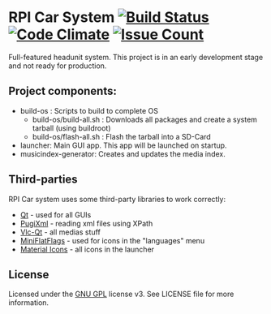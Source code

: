 RPI Car System [![Build Status](https://travis-ci.org/Tranqyll/rpi-car-system.svg?branch=master)](https://travis-ci.org/Tranqyll/rpi-car-system) [![Code Climate](https://codeclimate.com/github/Tranqyll/rpi-car-system/badges/gpa.svg)](https://codeclimate.com/github/Tranqyll/rpi-car-system) [![Issue Count](https://codeclimate.com/github/Tranqyll/rpi-car-system/badges/issue_count.svg)](https://codeclimate.com/github/Tranqyll/rpi-car-system)
==============

Full-featured headunit system. This project is in an early development stage and not ready for production.

Project components:
-------------------

- build-os : Scripts to build to complete OS
	- build-os/build-all.sh : Downloads all packages and create a system tarball (using buildroot)
	- build-os/flash-all.sh : Flash the tarball into a SD-Card
- launcher: Main GUI app. This app will be launched on startup.
- musicindex-generator: Creates and updates the media index.

Third-parties
-------------

RPI Car system uses some third-party libraries to work correctly:

* [Qt] - used for all GUIs
* [PugiXml] - reading xml files using XPath
* [Vlc-Qt] - all medias stuff
* [MiniFlatFlags] - used for icons in the "languages" menu
* [Material Icons] - all icons in the launcher

License
-------

Licensed under the [GNU GPL] license v3. See LICENSE file for more information.

[Qt]:http://www.qt.io/developers/
[PugiXml]:https://github.com/zeux/pugixml
[Vlc-Qt]:https://github.com/vlc-qt/vlc-qt
[MiniFlatFlags]:https://github.com/pixelstrolch/MiniFlatFlags
[Material Icons]:https://www.google.com/design/icons/
[GNU GPL]:http://www.gnu.org/licenses/gpl-3.0.en.html

